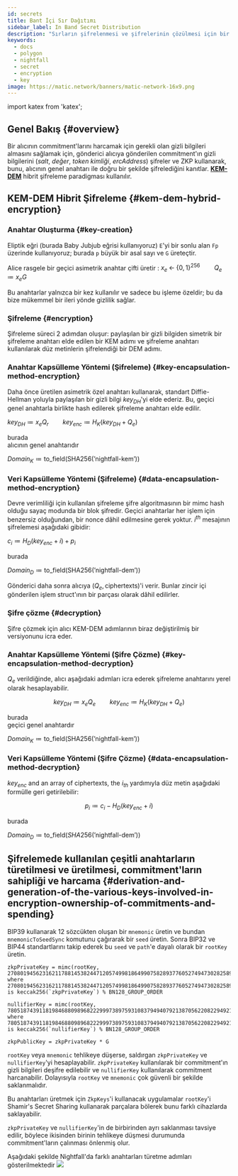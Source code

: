 ```yaml
---
id: secrets
title: Bant İçi Sır Dağıtımı
sidebar_label: In Band Secret Distribution
description: "Sırların şifrelenmesi ve şifrelerinin çözülmesi için bir çözüm."
keywords:
  - docs
  - polygon
  - nightfall
  - secret
  - encryption
  - key
image: https://matic.network/banners/matic-network-16x9.png
---
```

import katex from 'katex';

## Genel Bakış {#overview}

Bir alıcının commitment'larını harcamak için gerekli olan gizli bilgileri almasını sağlamak için, gönderici
alıcıya gönderilen commitment'ın gizli bilgilerini (*salt*, *değer*, *token kimliği*, *ercAddress*) şifreler ve
ZKP kullanarak, bunu, alıcının genel anahtarı ile doğru bir şekilde şifrelediğini kanıtlar. [**KEM-DEM**](https://eprint.iacr.org/2006/265.pdf) hibrit şifreleme paradigması kullanılır.

## KEM-DEM Hibrit Şifreleme {#kem-dem-hybrid-encryption}


### Anahtar Oluşturma {#key-creation}

Eliptik eğri (burada Baby Jubjub eğrisi kullanıyoruz) `E`'yi bir sonlu alan `Fp` üzerinde kullanıyoruz; burada `p` büyük bir
asal sayı ve `G` üreteçtir.

Alice rasgele bir geçici asimetrik anahtar çifti    üretir :
$x_e \; \leftarrow\; \{0, 1\}^{256} \qquad Q_e \coloneqq x_eG$

Bu anahtarlar yalnızca bir kez kullanılır ve sadece bu işleme özeldir; bu da bize mükemmel bir ileri yönde gizlilik sağlar.

### Şifreleme {#encryption}

Şifreleme süreci 2 adımdan oluşur: paylaşılan bir gizli bilgiden simetrik bir şifreleme anahtarı elde edilen bir KEM adımı ve şifreleme anahtarı kullanılarak düz metinlerin şifrelendiği bir DEM adımı.

### Anahtar Kapsülleme Yöntemi (Şifreleme) {#key-encapsulation-method-encryption}
Daha önce üretilen asimetrik özel anahtarı kullanarak, standart Diffie-Hellman yoluyla paylaşılan bir gizli bilgi $key_{DH}$'yi elde ederiz. Bu, geçici genel anahtarla birlikte hash edilerek şifreleme anahtarı elde edilir.

$key_{DH} \coloneqq x_eQ_r \qquad key_{enc} \coloneqq H_{K}(key_{DH} \; + \;Q_e)$


burada  
   alıcının genel anahtarıdır  

$Domain_{K} \coloneqq \text{to\_field}(\text{SHA256}(\text{'nightfall-kem'}))$


### Veri Kapsülleme Yöntemi (Şifreleme) {#data-encapsulation-method-encryption}
Devre verimliliği için kullanılan şifreleme şifre algoritmasının bir mimc hash olduğu sayaç modunda bir blok şifredir. Geçici anahtarlar her işlem için benzersiz olduğundan, bir nonce dâhil edilmesine gerek yoktur. $i^{th}$ mesajının şifrelemesi aşağıdaki gibidir:

$c_i \coloneqq H_{D}(key_{enc} + i) + p_i$

burada  

$Domain_{D} \coloneqq \text{to\_field}(\text{SHA256}(\text{'nightfall-dem'}))$

Gönderici daha sonra alıcıya $(Q_e, \text{ciphertexts})$'i verir. Bunlar zincir içi gönderilen işlem struct'ının bir parçası olarak dâhil edilirler.

### Şifre çözme {#decryption}
Şifre çözmek için alıcı KEM-DEM adımlarının biraz değiştirilmiş bir versiyonunu icra eder.

### Anahtar Kapsülleme Yöntemi (Şifre Çözme) {#key-encapsulation-method-decryption}
$Q_e$ verildiğinde, alıcı aşağıdaki adımları icra ederek şifreleme anahtarını yerel olarak hesaplayabilir.

$$key_{DH} \coloneqq x_eQ_e \qquad key_{enc} \coloneqq H_{K}(key_{DH} \; + \;Q_e)$$

burada  
   geçici genel anahtardır  

$Domain_{K} \coloneqq \text{to\_field}(\text{SHA256}(\text{'nightfall-kem'}))$

### Veri Kapsülleme Yöntemi (Şifre Çözme) {#data-encapsulation-method-decryption}
$key_{enc}$ and an array of ciphertexts, the $i_{th}$ yardımıyla düz metin aşağıdaki formülle geri getirilebilir:

$$p_i \coloneqq c_i - H_{D}(key_{enc} + i)$$

burada  

$Domain_{D} \coloneqq \text{to\_field}(SHA256(\text{'nightfall-dem'}))$


## Şifrelemede kullanılan çeşitli anahtarların türetilmesi ve üretilmesi, commitment'ların sahipliği ve harcama {#derivation-and-generation-of-the-various-keys-involved-in-encryption-ownership-of-commitments-and-spending}

BIP39 kullanarak 12 sözcükten oluşan bir `mnemonic` üretin ve bundan `mnemonicToSeedSync` komutunu çağırarak bir `seed` üretin.
Sonra BIP32 ve BIP44 standartlarını takip ederek bu `seed` ve `path`'e dayalı olarak bir `rootKey` üretin.

```
zkpPrivateKey = mimc(rootKey, 2708019456231621178814538244712057499818649907582893776052749473028258908910)
where 2708019456231621178814538244712057499818649907582893776052749473028258908910 is keccak256(`zkpPrivateKey`) % BN128_GROUP_ORDER

nullifierKey = mimc(rootKey, 7805187439118198468809896822299973897593108379494079213870562208229492109015n)
where 7805187439118198468809896822299973897593108379494079213870562208229492109015n is keccak256(`nullifierKey`) % BN128_GROUP_ORDER

zkpPublicKey = zkpPrivateKey * G
```

`rootKey` veya `mnemonic` tehlikeye düşerse, saldırgan `zkpPrivateKey` ve `nullifierKey`'yi hesaplayabilir.
`zkpPrivateKey` kullanılarak bir commitment'ın gizli bilgileri deşifre edilebilir ve `nullifierKey` kullanılarak commitment harcanabilir.
Dolayısıyla `rootKey` ve `mnemonic` çok güvenli bir şekilde saklanmalıdır.

Bu anahtarları üretmek için `ZkpKeys`'i kullanacak uygulamalar `rootKey`'i Shamir's Secret Sharing kullanarak parçalara bölerek
bunu farklı cihazlarda saklayabilir.

`zkpPrivateKey` ve `nullifierKey`'in de birbirinden ayrı saklanması tavsiye edilir, böylece ikisinden birinin tehlikeye düşmesi durumunda commitment'ların çalınması
önlenmiş olur.

Aşağıdaki şekilde Nightfall'da farklı anahtarları türetme adımları gösterilmektedir
![](../imgs/key-derivation.png)
